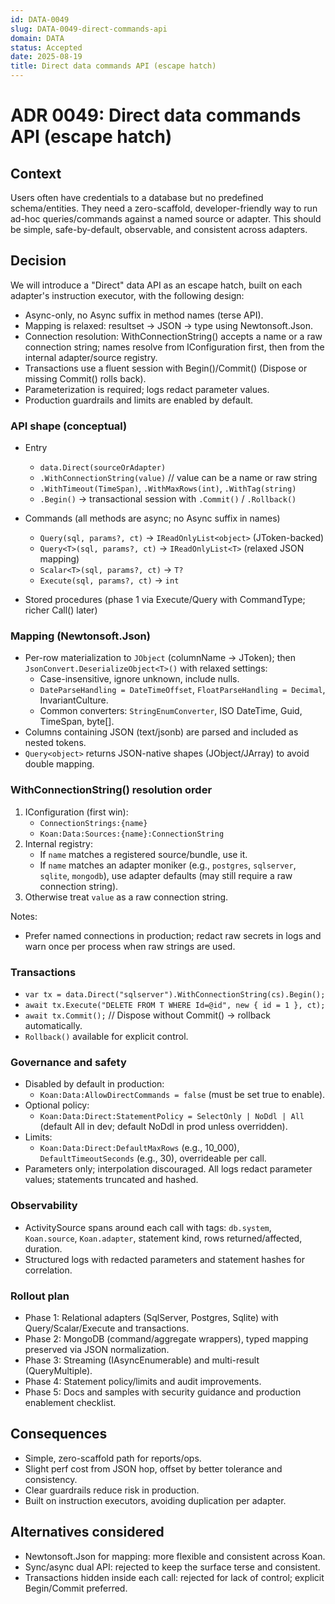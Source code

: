 ```yaml
---
id: DATA-0049
slug: DATA-0049-direct-commands-api
domain: DATA
status: Accepted
date: 2025-08-19
title: Direct data commands API (escape hatch)
---
```

 
# ADR 0049: Direct data commands API (escape hatch)


## Context

Users often have credentials to a database but no predefined schema/entities. They need a zero-scaffold, developer-friendly way to run ad-hoc queries/commands against a named source or adapter. This should be simple, safe-by-default, observable, and consistent across adapters.

## Decision

We will introduce a "Direct" data API as an escape hatch, built on each adapter's instruction executor, with the following design:

- Async-only, no Async suffix in method names (terse API).
- Mapping is relaxed: resultset → JSON → type using Newtonsoft.Json.
- Connection resolution: WithConnectionString() accepts a name or a raw connection string; names resolve from IConfiguration first, then from the internal adapter/source registry.
- Transactions use a fluent session with Begin()/Commit() (Dispose or missing Commit() rolls back).
- Parameterization is required; logs redact parameter values.
- Production guardrails and limits are enabled by default.

### API shape (conceptual)

- Entry
  - `data.Direct(sourceOrAdapter)`
  - `.WithConnectionString(value)` // value can be a name or raw string
  - `.WithTimeout(TimeSpan)`, `.WithMaxRows(int)`, `.WithTag(string)`
  - `.Begin()` → transactional session with `.Commit()` / `.Rollback()`

- Commands (all methods are async; no Async suffix in names)
  - `Query(sql, params?, ct)` → `IReadOnlyList<object>` (JToken-backed)
  - `Query<T>(sql, params?, ct)` → `IReadOnlyList<T>` (relaxed JSON mapping)
  - `Scalar<T>(sql, params?, ct)` → `T?`
  - `Execute(sql, params?, ct)` → `int`

- Stored procedures (phase 1 via Execute/Query with CommandType; richer Call() later)

### Mapping (Newtonsoft.Json)

- Per-row materialization to `JObject` (columnName → JToken); then `JsonConvert.DeserializeObject<T>()` with relaxed settings:
  - Case-insensitive, ignore unknown, include nulls.
  - `DateParseHandling = DateTimeOffset`, `FloatParseHandling = Decimal`, InvariantCulture.
  - Common converters: `StringEnumConverter`, ISO DateTime, Guid, TimeSpan, byte[].
- Columns containing JSON (text/jsonb) are parsed and included as nested tokens.
- `Query<object>` returns JSON-native shapes (JObject/JArray) to avoid double mapping.

### WithConnectionString() resolution order

1) IConfiguration (first win):
   - `ConnectionStrings:{name}`
   - `Koan:Data:Sources:{name}:ConnectionString`
2) Internal registry:
   - If `name` matches a registered source/bundle, use it.
   - If `name` matches an adapter moniker (e.g., `postgres`, `sqlserver`, `sqlite`, `mongodb`), use adapter defaults (may still require a raw connection string).
3) Otherwise treat `value` as a raw connection string.

Notes:
- Prefer named connections in production; redact raw secrets in logs and warn once per process when raw strings are used.

### Transactions

- `var tx = data.Direct("sqlserver").WithConnectionString(cs).Begin();`
- `await tx.Execute("DELETE FROM T WHERE Id=@id", new { id = 1 }, ct);`
- `await tx.Commit();` // Dispose without Commit() → rollback automatically.
- `Rollback()` available for explicit control.

### Governance and safety

- Disabled by default in production:
  - `Koan:Data:AllowDirectCommands = false` (must be set true to enable).
- Optional policy:
  - `Koan:Data:Direct:StatementPolicy = SelectOnly | NoDdl | All` (default All in dev; default NoDdl in prod unless overridden).
- Limits:
  - `Koan:Data:Direct:DefaultMaxRows` (e.g., 10_000), `DefaultTimeoutSeconds` (e.g., 30), overrideable per call.
- Parameters only; interpolation discouraged. All logs redact parameter values; statements truncated and hashed.

### Observability

- ActivitySource spans around each call with tags: `db.system`, `Koan.source`, `Koan.adapter`, statement kind, rows returned/affected, duration.
- Structured logs with redacted parameters and statement hashes for correlation.

### Rollout plan

- Phase 1: Relational adapters (SqlServer, Postgres, Sqlite) with Query/Scalar/Execute and transactions.
- Phase 2: MongoDB (command/aggregate wrappers), typed mapping preserved via JSON normalization.
- Phase 3: Streaming (IAsyncEnumerable<T>) and multi-result (QueryMultiple).
- Phase 4: Statement policy/limits and audit improvements.
- Phase 5: Docs and samples with security guidance and production enablement checklist.

## Consequences

- Simple, zero-scaffold path for reports/ops.
- Slight perf cost from JSON hop, offset by better tolerance and consistency.
- Clear guardrails reduce risk in production.
- Built on instruction executors, avoiding duplication per adapter.

## Alternatives considered

- Newtonsoft.Json for mapping: more flexible and consistent across Koan.
- Sync/async dual API: rejected to keep the surface terse and consistent.
- Transactions hidden inside each call: rejected for lack of control; explicit Begin/Commit preferred.
